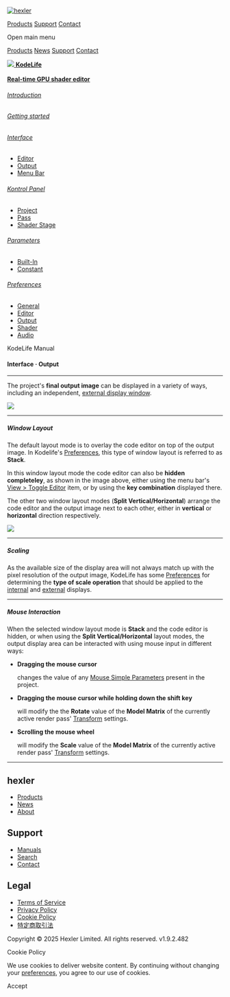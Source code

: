 [![hexler](img/hexler_logo-white.svg)](https://hexler.net/)

[Products](https://hexler.net/products) [Support](https://hexler.net/support) [Contact](https://hexler.net/contact)

Open main menu

[Products](https://hexler.net/products) [News](https://hexler.net/news) [Support](https://hexler.net/support) [Contact](https://hexler.net/contact)

[![](img/KodeLife-icon.png) **KodeLife**  
\
**Real-time GPU shader editor**](https://hexler.net/kodelife)

###### [Introduction](internal-display.md)

###### [Getting started](getting-started.md)

###### [Interface](interface.md)

- [Editor](interface-editor.md)
- [Output](interface-output.md)
- [Menu Bar](interface-menubar.md)

###### [Kontrol Panel](kontrolpanel.md)

- [Project](kontrolpanel-project.md)
- [Pass](kontrolpanel-pass.md)
- [Shader Stage](kontrolpanel-shaderstage.md)

###### [Parameters](parameters.md)

- [Built-In](parameters-built-in.md)
- [Constant](parameters-constant.md)

###### [Preferences](preferences-general.md)

- [General](preferences-general.md)
- [Editor](preferences-editor.md)
- [Output](preferences-output.md)
- [Shader](preferences-shader.md)
- [Audio](preferences-audio.md)

KodeLife Manual

#### Interface · Output

* * *

The project's **final output image** can be displayed in a variety of ways, including an independent, [external display window](preferences-output.md#external-display).

![](img/kodelife-interface-output.png)

* * *

##### Window Layout

The default layout mode is to overlay the code editor on top of the output image. In Kodelife's [Preferences](preferences-general.md#window-layout), this type of window layout is referred to as **Stack**.

In this window layout mode the code editor can also be **hidden completeley**, as shown in the image above, either using the menu bar's [View &gt; Toggle Editor](interface-menubar.md#view) item, or by using the **key combination** displayed there.

The other two window layout modes (**Split Vertical/Horizontal**) arrange the code editor and the output image next to each other, either in **vertical** or **horizontal** direction respectively.

![](img/kodelife-interface-output2.png)

* * *

##### Scaling

As the available size of the display area will not always match up with the pixel resolution of the output image, KodeLife has some [Preferences](preferences-output.md#internal-display) for determining the **type of scale operation** that should be applied to the [internal](preferences-output.md#internal-display) and [external](preferences-output.md#external-display) displays.

* * *

##### Mouse Interaction

When the selected window layout mode is **Stack** and the code editor is hidden, or when using the **Split Vertical/Horizontal** layout modes, the output display area can be interacted with using mouse input in different ways:

- **Dragging the mouse cursor**
  
  changes the value of any [Mouse Simple Parameters](parameters-built-in.md#input-mouse-simple) present in the project.
- **Dragging the mouse cursor while holding down the shift key**
  
  will modify the the **Rotate** value of the **Model Matrix** of the currently active render pass' [Transform](kontrolpanel-pass.md#transform) settings.
- **Scrolling the mouse wheel**
  
  will modify the **Scale** value of the **Model Matrix** of the currently active render pass' [Transform](kontrolpanel-pass.md#transform) settings.

* * *

## hexler

- [Products](https://hexler.net/products)
- [News](https://hexler.net/news)
- [About](https://hexler.net/about)

## Support

- [Manuals](https://hexler.net/support/manuals)
- [Search](https://hexler.net/search)
- [Contact](https://hexler.net/contact)

## Legal

- [Terms of Service](https://hexler.net/terms-of-service)
- [Privacy Policy](https://hexler.net/privacy-policy)
- [Cookie Policy](https://hexler.net/cookie-policy)
- [特定商取引法](https://hexler.net/commercial-law)

Copyright © 2025 Hexler Limited. All rights reserved. v1.9.2.482

[](https://www.facebook.com/hexler)[](https://www.instagram.com/hexler.heavy.industries)[](https://www.threads.net/@hexler.heavy.industries)[](https://twitter.com/hexler_net)[](https://vimeo.com/hexler)[](https://www.tiktok.com/@hexler.net)[](https://mastodon.social/@hexler)[](https://bsky.app/profile/hexler.bsky.social)

Cookie Policy

We use cookies to deliver website content. By continuing without changing your [preferences](https://hexler.net/cookie-policy), you agree to our use of cookies.

Accept
